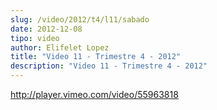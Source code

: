 ```yaml
---
slug: /video/2012/t4/l11/sabado
date: 2012-12-08
tipo: video
author: Elifelet Lopez
title: "Video 11 - Trimestre 4 - 2012"
description: "Video 11 - Trimestre 4 - 2012"
---
```


http://player.vimeo.com/video/55963818
